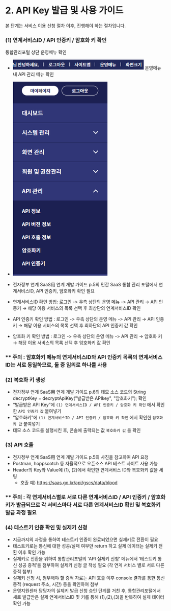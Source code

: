 # 2. API Key 발급 및 사용 가이드
본 단계는 서비스 이용 신청 절차 이후, 진행해야 하는 절차입니다.

### (1) 연계서비스ID / API 인증키 / 암호화 키 확인

통합관리포털 상단 운영메뉴 확인
- ![img_2.png](img_2.png)
운영메뉴 내 API 관리 메뉴 확인
- ![img_3.png](img_3.png)

- 전자정부 연계 SaaS用 연계 개발 가이드 p.5의 민간 SaaS 통합 관리 포털에서 연계서비스ID, API 인증키, 암호화키 확인 필요
- 연계서비스ID 확인 방법: 로그인 -> 우측 상단의 운영 메뉴 -> API 관리 → API 인증키 → 해당 이용 서비스의 목록 선택 후 최상단의 연계서비스ID 확인
- API 인증키 확인 방법 : 로그인 -> 우측 상단의 운영 메뉴 -> API 관리 → API 인증키 → 해당 이용 서비스의 목록 선택 후 최하단의 API 인증키 값 확인
- 암호화 키 확인 방법 : 로그인 -> 우측 상단의 운영 메뉴 -> API 관리 → 암호화 키 → 해당 이용 서비스의 목록 선택 후 암호화키 값 확인
### ** 주의 : 암호화키 메뉴의 연계서비스ID와 API 인증키 목록의 연계서비스ID는 서로 동일하므로, 둘 중 임의로 하나를 사용

### (2) 복호화 키 생성
- 전자정부 연계 SaaS用 연계 개발 가이드 p.6의 데모 소스 코드의 String decryptKey = decryptApiKey("발급받은 APIkey", "암호화키"); 확인
- “발급받은 API Key”에 `(1) 연계서비스ID / API 인증키 / 암호화 키 확인` 에서 확인한 `API 인증키 값` 붙여넣기
- “암호화키”에 `(1) 연계서비스ID / API 인증키 / 암호화 키 확인` 에서 확인한 `암호화키 값` 붙여넣기
- 데모 소스 코드를 실행시킨 후, 콘솔에 출력되는 값 `복호화키 값` 을 확인

### (3) API 호출
- 전자정부 연계 SaaS用 연계 개발 가이드 p.5의 사진을 참고하여 API 요청
- Postman, hoppscotch 등 자율적으로 오픈소스 API 테스트 사이트 사용 가능
- Header의 Key와 Value에 (1), (2)에서 확인한 연계서비스 ID와 복호화키 값을 세팅
  - 호출 예) https://saas.go.kr/api/gscs/data/blood
### ** 주의 : 각 연계서비스별로 서로 다른 연계서비스ID / API 인증키 / 암호화 키가 발급되므로 각 서비스마다 서로 다른 연계서비스ID 확인 및 복호화키 발급 과정 필요

### (4) 테스트키 인증 확인 및 실제키 신청
- 지금까지의 과정을 통하여 테스트키 인증이 완료되었으면 실제키로 전환이 필요
- 테스트키로는 통신에 대한 성공/실패 여부만 return 하고 실제 데이터는 실제키 전환 이후 확인 가능
- 실제키로 전환을 위하여 통합관리포털의 ‘API 실제키 신청’ 메뉴에서 ‘테스트키 통신 성공 증적’을 첨부하여 실제키 신청 글 작성 필요 (각 연계 서비스 별로 서로 다른 증적 첨부)
- 실제키 신청 시, 첨부해야 할 증적 자료는 API 호출 이후 console 결과를 통한 통신 증적 (request 주소, 시간) 등을 확인하여 첨부
- 운영지원센터 담당자의 실제키 발급 신청 승인 단계를 거친 후, 통합관리포털에서 새로 발급받은 실제 연계서비스ID 및 키를 통해 (1),(2),(3)을 반복하여 실제 데이터 확인 가능